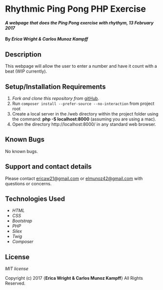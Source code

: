 # Rhythmic Ping Pong PHP Exercise

#### _A webpage that does the Ping Pong exercise with rhythym, 13 February 2017_

#### By _**Erica Wright & Carlos Munoz Kampff**_

## Description

This webpage will allow the user to enter a number and have it count with a beat (WIP currently).

## Setup/Installation Requirements

1. _Fork and clone this repository from_ [gitHub](https://github.com/ericaw21/php-rhythmic-ping-pong).
2. Run `composer install --prefer-source --no-interaction` from project root
3. Create a local server in the /web directory within the project folder using the command: __php -S localhost:8000__ (assuming you are using a mac).
4. Open the directory http://localhost:8000/ in any standard web browser.

## Known Bugs

No known bugs.

## Support and contact details

Please contact ericaw21@gmail.com or elmunoz42@gmail.com with questions or concerns.

## Technologies Used

* _HTML_
* _CSS_
* _Bootstrap_
* _PHP_
* _Silex_
* _Twig_
* _Composer_

## License

*MIT license*

Copyright (c) 2017 {**Erica Wright & Carlos Munoz Kampff**} All Rights Reserved.
